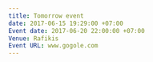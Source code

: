 ```yaml
---
title: Tomorrow event
date: 2017-06-15 19:29:00 +07:00
Event date: 2017-06-20 22:00:00 +07:00
Venue: Rafikis
Event URL: www.gogole.com
---
```

